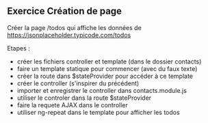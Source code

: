 Exercice Création de page
-------------------------

Créer la page /todos qui affiche les données de
https://jsonplaceholder.typicode.com/todos

Etapes :

* créer les fichiers controller et template (dans le dossier contacts)
* faire un template statique pour commencer (avec du faux texte)
* créer la route dans $stateProvider pour accéder à ce template
* créer le controller (s'inspirer du précédent)
* importer et enregistrer le controller dans contacts.module.js
* utiliser le controler dans la route $stateProvider
* faire la requete AJAX dans le controller
* utiliser ng-repeat dans le template pour afficher les todos

